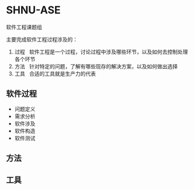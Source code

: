 # SHNU-ASE
软件工程课题组

主要完成软件工程过程涉及的：

1. 过程
   软件工程是一个过程，讨论过程中涉及哪些环节，以及如何去控制处理各个环节
2. 方法
   针对特定的问题，了解有哪些现存的解决方案，以及如何做出选择
3. 工具
   合适的工具就是生产力的代表
## 软件过程
- 问题定义
- 需求分析
- 软件涉及
- 软件构造
- 软件测试
## 方法
## 工具
